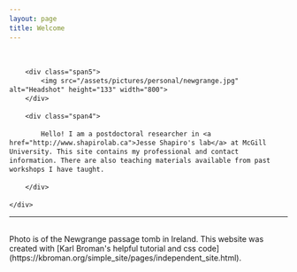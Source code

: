```yaml
---
layout: page
title: Welcome
---
```


<div class="container">
    <div class="row-fluid">
		<br/>

        <div class="span5">
        	<img src="/assets/pictures/personal/newgrange.jpg" alt="Headshot" height="133" width="800">
        </div>

        <div class="span4">

			Hello! I am a postdoctoral researcher in <a href="http://www.shapirolab.ca">Jesse Shapiro's lab</a> at McGill University. This site contains my professional and contact information. There are also teaching materials available from past workshops I have taught.

        </div>

    </div>

</div>



---

<br/>
Photo is of the Newgrange passage tomb in Ireland. This website was created with [Karl Broman's helpful tutorial and css code](https://kbroman.org/simple_site/pages/independent_site.html).
